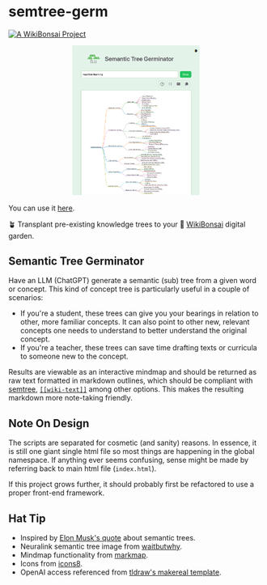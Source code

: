# semtree-germ

[![A WikiBonsai Project](https://img.shields.io/badge/%F0%9F%8E%8B-A%20WikiBonsai%20Project-brightgreen)](https://github.com/wikibonsai/wikibonsai)

<p align="center">
  <img src="./demo/machine-learning.png" height="50%" width="50%">
</p>

You can use it [here](https://semantic-tree.netlify.app/).

🪴 Transplant pre-existing knowledge trees to your 🎋 [WikiBonsai](https://github.com/wikibonsai/wikibonsai) digital garden.

## Semantic Tree Germinator

Have an LLM (ChatGPT) generate a semantic (sub) tree from a given word or concept. This kind of concept tree is particularly useful in a couple of scenarios:

- If you're a student, these trees can give you your bearings in relation to other, more familiar concepts. It can also point to other new, relevant concepts one needs to understand to better understand the original concept.
- If you're a teacher, these trees can save time drafting texts or curricula to someone new to the concept.

Results are viewable as an interactive mindmap and should be returned as raw text formatted in markdown outlines, which should be compliant with [semtree](https://github.com/wikibonsai/semtree), [`[[wiki-text]]`](https://github.com/wikibonsai/wikirefs) among other options. This makes the resulting markdown more note-taking friendly.

## Note On Design

The scripts are separated for cosmetic (and sanity) reasons. In essence, it is still one giant single html file so most things are happening in the global namespace. If anything ever seems confusing, sense might be made by referring back to main html file (`index.html`).

If this project grows further, it should probably first be refactored to use a proper front-end framework.

## Hat Tip

- Inspired by [Elon Musk's quote](https://www.reddit.com/r/IAmA/comments/2rgsan/comment/cnfre0a/?utm_source=share&utm_medium=web2x&context=3&rdt=50009) about semantic trees.
- Neuralink semantic tree image from [waitbutwhy](https://waitbutwhy.com/2017/04/neuralink.html).
- Mindmap functionality from [markmap](https://markmap.js.org/).
- Icons from [icons8](https://icons8.com).
- OpenAI access referenced from [tldraw's makereal template](https://github.com/tldraw/make-real-starter).
